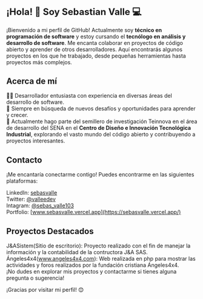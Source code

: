 <h1 style="font-size: 24px;">¡Hola! 👋 Soy Sebastian Valle 💻</h1>

¡Bienvenido a mi perfil de GitHub! Actualmente soy **técnico en programación de software** y estoy cursando el **tecnólogo en análisis y
desarrollo de software**. Me encanta colaborar en proyectos de código abierto y aprender de otros desarrolladores. 
Aquí encontrarás algunos proyectos en los que he trabajado, desde pequeñas herramientas hasta proyectos más complejos.

## Acerca de mí
👨‍💻 Desarrollador entusiasta con experiencia en diversas áreas del desarrollo de software.   
🌱 Siempre en búsqueda de nuevos desafíos y oportunidades para aprender y crecer.    
🔭 Actualmente hago parte del semillero de investigación Teinnova en el área de desarrollo del SENA en el **Centro de Diseño e Innovación Tecnológica Industrial**,
explorando el vasto mundo del código abierto y contribuyendo a proyectos interesantes.

## Contacto
¡Me encantaría conectarme contigo! Puedes encontrarme en las siguientes plataformas:   

LinkedIn: [sebasvalle](https://www.linkedin.com/in/sebasvalle/)   
Twitter: [@valleedev](https://twitter.com/ValleeDev)   
Intagram: [@sebas_valle103](https://www.instagram.com/sebas_valle103?igsh=MTZja2x5b2pjazhyYw==)   
Portfolio: [www.sebasvalle.vercel.app](https://sebasvalle.vercel.app/)

## Proyectos Destacados
J&ASistem(Sitio de escritorio): Proyecto realizado con el fin de manejar la información y la contabilidad de la contructora J&A SAS.   
Ángeles4x4(www.angeles4x4.com): Web realizada en php para mostrar las actividades y foros realizados por la fundación cristiana Ángeles4x4.   
¡No dudes en explorar mis proyectos y contactarme si tienes alguna pregunta o sugerencia!

¡Gracias por visitar mi perfil! 😊
